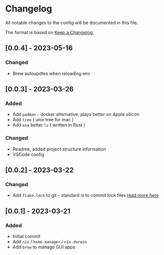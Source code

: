 # Changelog

All notable changes to the config will be documented in this file.

The format is based on [Keep a Changelog](https://keepachangelog.com/en/1.0.0/),

## [0.0.4] - 2023-05-16

### Changed

- Brew autoupdtes when reloading env

## [0.0.3] - 2023-03-26

### Added

- Add `podman` - docker alternative, plays better on Apple silicon
- Add `tree` ( unix tree for mac )
- Add `exa` better `ls` ( written in Rust )

### Changed

- Readme, added project structure information
- VSCode config

## [0.0.2] - 2023-03-22

### Changed

- Add `flake.lock` to git - standard is to commit lock files [read more here](https://github.com/NixOS/nix/issues/5810)

## [0.0.1] - 2023-03-21

### Added

- Initial commit
- Add `nix` / `home-manager` / `nix-darwin`
- Add `brew` to manage GUI apps
